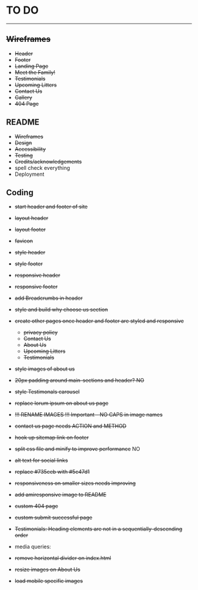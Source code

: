 # TO DO

---

## ~~Wireframes~~

- ~~Header~~
- ~~Footer~~
- ~~Landing Page~~
- ~~Meet the Family!~~
- ~~Testimonials~~
- ~~Upcoming Litters~~
- ~~Contact Us~~
- ~~Gallery~~
- ~~404 Page~~

## README

- ~~Wireframes~~
- ~~Design~~
- ~~Accessibility~~
- ~~Testing~~
- ~~Credits/acknowledgements~~
- spell check everything
- Deployment

## Coding

- ~~start header and footer of site~~
- ~~layout header~~
- ~~layout footer~~
- ~~favicon~~
- ~~style header~~
- ~~style footer~~
- ~~responsive header~~
- ~~responsive footer~~
- ~~add Breadcrumbs in header~~
- ~~style and build why choose us section~~
- ~~create other pages once header and footer are styled and responsive~~
  - ~~privacy policy~~
  - ~~Contact Us~~
  - ~~About Us~~
  - ~~Upcoming Litters~~
  - ~~Testimonials~~
- ~~style images of about us~~
- ~~20px padding around main-sections and header? NO~~
- ~~style Testimonals carousel~~
- ~~replace lorum ipsum on about us page~~
- ~~!!! RENAME IMAGES !!! Important - NO CAPS in image names~~
- ~~contact us page needs ACTION and METHOD~~
- ~~hook up sitemap link on footer~~

- ~~split css file and minify to improve performance~~ NO
- ~~alt text for social links~~
- ~~replace #735ceb with #5c47d1~~

- ~~responsiveness on smaller sizes needs improving~~
- ~~add amiresponsive image to README~~
- ~~custom 404 page~~
- ~~custom submit successful page~~

- ~~Testimonials: Heading elements are not in a sequentially-descending order~~

- media queries:

- ~~remove horizontal divider on index.html~~
- ~~resize images on About Us~~
- ~~load mobile specific images~~
